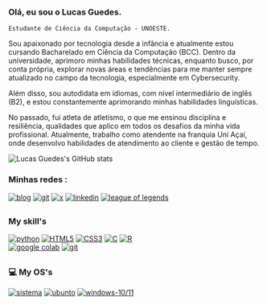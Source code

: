 
### Olá, eu sou o Lucas Guedes.
    Estudante de Ciência da Computação - UNOESTE.


Sou apaixonado por tecnologia desde a infância e atualmente estou cursando Bacharelado em Ciência da Computação (BCC). Dentro da universidade, aprimoro minhas habilidades técnicas, enquanto busco, por conta própria, explorar novas áreas e tendências para me manter sempre atualizado no campo da tecnologia, especialmente em Cybersecurity.

Além disso, sou autodidata em idiomas, com nível intermediário de inglês (B2), e estou constantemente aprimorando minhas habilidades linguísticas.

No passado, fui atleta de atletismo, o que me ensinou disciplina e resiliência, qualidades que aplico em todos os desafios da minha vida profissional. Atualmente, trabalho como atendente na franquia Uni Açaí, onde desenvolvo habilidades de atendimento ao cliente e gestão de tempo.


![Lucas Guedes's GitHub stats](https://github-readme-stats.vercel.app/api?username=lucasfguedes&show_icons=true&theme=transparent)



### Minhas redes : 
[![blog](https://img.shields.io/badge/Instagram-E4405F?style=for-the-badge&logo=instagram&logoColor=white)](https://www.instagram.com/lucasfguedes_) 
[![git](https://img.shields.io/badge/GitHub-100000?style=for-the-badge&logo=github&logoColor=white)](https://github.com/lucasfguedes)
[![x](https://img.shields.io/badge/Twitter-1DA1F2?style=for-the-badge&logo=twitter&logoColor=white
)](https://www.x.com/lucasfguedes_) 
[![linkedin](https://img.shields.io/badge/LinkedIn-0077B5?style=for-the-badge&logo=linkedin&logoColor=white)](https://www.linkedin.com/in/lucasfguedes00/) 
[![league of legends](https://img.shields.io/badge/Riot_Games-D32936?style=for-the-badge&logo=riot-games&logoColor=white)](https://www.leagueofgraphs.com/pt/summoner/br/lucas-Luc)

##
### My skill's
[![python](https://img.shields.io/badge/Python-3776AB?style=for-the-badge&logo=python&logoColor=white)]() 
[![HTML5](https://img.shields.io/badge/HTML5-E34F26?style=for-the-badge&logo=html5&logoColor=white)]() 
[![CSS3](https://img.shields.io/badge/CSS3-1572B6?style=for-the-badge&logo=css3&logoColor=white)]() 
[![C](https://img.shields.io/badge/C-00599C?style=for-the-badge&logo=c&logoColor=white)]() 
[![R](https://img.shields.io/badge/R-276DC3?style=for-the-badge&logo=r&logoColor=white)]()  
[![google colab](https://img.shields.io/badge/Colab-F9AB00?style=for-the-badge&logo=googlecolab&color=525252)]() 
[![git](https://img.shields.io/badge/GIT-E44C30?style=for-the-badge&logo=git&logoColor=white)]() 
##
### 💻 My OS's
[![sistema](https://img.shields.io/badge/Android-3DDC84?style=for-the-badge&logo=android&logoColor=white)]()
[![ubunto](https://img.shields.io/badge/Ubuntu-E95420?style=for-the-badge&logo=ubuntu&logoColor=white)]()
[![windows-10/11](https://img.shields.io/badge/Windows-0078D6?style=for-the-badge&logo=windows&logoColor=white)]()

##
